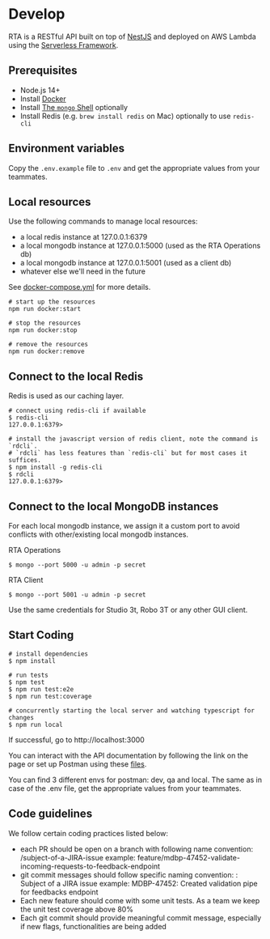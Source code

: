 # Develop

RTA is a RESTful API built on top of [NestJS](https://nestjs.com/) and deployed on AWS Lambda using
the [Serverless Framework](https://www.serverless.com/).

## Prerequisites

- Node.js 14+
- Install [Docker](https://www.docker.com/products/docker-desktop)
- Install [The `mongo` Shell](https://docs.mongodb.com/manual/mongo/) optionally
- Install Redis (e.g. `brew install redis` on Mac) optionally to use `redis-cli`

## Environment variables

Copy the `.env.example` file to `.env` and get the appropriate values from your teammates.

## Local resources

Use the following commands to manage local resources:

- a local redis instance at 127.0.0.1:6379
- a local mongodb instance at 127.0.0.1:5000 (used as the RTA Operations db)
- a local mongodb instance at 127.0.0.1:5001 (used as a client db)
- whatever else we'll need in the future

See [docker-compose.yml](../docker-compose.yml) for more details.

```shell
# start up the resources
npm run docker:start

# stop the resources
npm run docker:stop

# remove the resources
npm run docker:remove

```

## Connect to the local Redis

Redis is used as our caching layer.

```shell
# connect using redis-cli if available
$ redis-cli
127.0.0.1:6379>

# install the javascript version of redis client, note the command is `rdcli`.
# `rdcli` has less features than `redis-cli` but for most cases it suffices.
$ npm install -g redis-cli
$ rdcli
127.0.0.1:6379>
```

## Connect to the local MongoDB instances

For each local mongodb instance, we assign it a custom port to avoid conflicts with other/existing local mongodb
instances.

RTA Operations

```shell
$ mongo --port 5000 -u admin -p secret
```

RTA Client

```shell
$ mongo --port 5001 -u admin -p secret
```

Use the same credentials for Studio 3t, Robo 3T or any other GUI client.

## Start Coding

```shell
# install dependencies
$ npm install

# run tests
$ npm test
$ npm run test:e2e
$ npm run test:coverage

# concurrently starting the local server and watching typescript for changes
$ npm run local
```

If successful, go to http://localhost:3000

You can interact with the API documentation by following the link on the page or set up Postman using these [files](postman).

You can find 3 different envs for postman: dev, qa and local. The same as in case of the .env file, get the appropriate
values from your teammates.

## Code guidelines

We follow certain coding practices listed below:

- each PR should be open on a branch with following name convention: <JIRA issue>/subject-of-a-JIRA-issue
  example: feature/mdbp-47452-validate-incoming-requests-to-feedback-endpoint
- git commit messages should follow specific naming convention: <JIRA issue>: Subject of a JIRA issue
  example: MDBP-47452: Created validation pipe for feedbacks endpoint
- Each new feature should come with some unit tests. As a team we keep the unit test coverage above 80%
- Each git commit should provide meaningful commit message, especially if new flags, functionalities are being added
